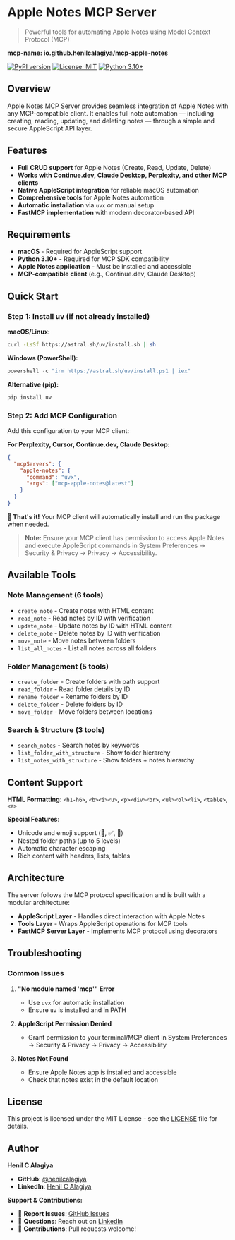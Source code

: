 # Apple Notes MCP Server

> Powerful tools for automating Apple Notes using Model Context Protocol (MCP)

**mcp-name: io.github.henilcalagiya/mcp-apple-notes**

[![PyPI version](https://badge.fury.io/py/mcp-apple-notes.svg)](https://pypi.org/project/mcp-apple-notes/)
[![License: MIT](https://img.shields.io/badge/License-MIT-yellow.svg)](https://opensource.org/licenses/MIT)
[![Python 3.10+](https://img.shields.io/badge/python-3.10+-blue.svg)](https://www.python.org/downloads/)

## Overview

Apple Notes MCP Server provides seamless integration of Apple Notes with any MCP-compatible client. It enables full note automation — including creating, reading, updating, and deleting notes — through a simple and secure AppleScript API layer.

## Features

* **Full CRUD support** for Apple Notes (Create, Read, Update, Delete)
* **Works with Continue.dev, Claude Desktop, Perplexity, and other MCP clients**
* **Native AppleScript integration** for reliable macOS automation
* **Comprehensive tools** for Apple Notes automation
* **Automatic installation** via `uvx` or manual setup
* **FastMCP implementation** with modern decorator-based API

## Requirements

* **macOS** - Required for AppleScript support
* **Python 3.10+** - Required for MCP SDK compatibility
* **Apple Notes application** - Must be installed and accessible
* **MCP-compatible client** (e.g., Continue.dev, Claude Desktop)

## Quick Start

### Step 1: Install uv (if not already installed)

**macOS/Linux:**
```bash
curl -LsSf https://astral.sh/uv/install.sh | sh
```

**Windows (PowerShell):**
```powershell
powershell -c "irm https://astral.sh/uv/install.ps1 | iex"
```

**Alternative (pip):**
```bash
pip install uv
```

### Step 2: Add MCP Configuration

Add this configuration to your MCP client:

**For Perplexity, Cursor, Continue.dev, Claude Desktop:**
```json
{
  "mcpServers": {
    "apple-notes": {
      "command": "uvx",
      "args": ["mcp-apple-notes@latest"]
    }
  }
}
```

**🎉 That's it!** Your MCP client will automatically install and run the package when needed.

> **Note:** Ensure your MCP client has permission to access Apple Notes and execute AppleScript commands in System Preferences → Security & Privacy → Privacy → Accessibility.

## Available Tools

### **Note Management (6 tools)**
- `create_note` - Create notes with HTML content
- `read_note` - Read notes by ID with verification
- `update_note` - Update notes by ID with HTML content
- `delete_note` - Delete notes by ID with verification
- `move_note` - Move notes between folders
- `list_all_notes` - List all notes across all folders

### **Folder Management (5 tools)**
- `create_folder` - Create folders with path support
- `read_folder` - Read folder details by ID
- `rename_folder` - Rename folders by ID
- `delete_folder` - Delete folders by ID
- `move_folder` - Move folders between locations

### **Search & Structure (3 tools)**
- `search_notes` - Search notes by keywords
- `list_folder_with_structure` - Show folder hierarchy
- `list_notes_with_structure` - Show folders + notes hierarchy



## Content Support

**HTML Formatting**: `<h1-h6>`, `<b><i><u>`, `<p><div><br>`, `<ul><ol><li>`, `<table>`, `<a>`

**Special Features**:
- Unicode and emoji support (🚀, ✅, 📝)
- Nested folder paths (up to 5 levels)
- Automatic character escaping
- Rich content with headers, lists, tables

## Architecture

The server follows the MCP protocol specification and is built with a modular architecture:

- **AppleScript Layer** - Handles direct interaction with Apple Notes
- **Tools Layer** - Wraps AppleScript operations for MCP tools
- **FastMCP Server Layer** - Implements MCP protocol using decorators

## Troubleshooting

### Common Issues

1. **"No module named 'mcp'" Error**
   - Use `uvx` for automatic installation
   - Ensure `uv` is installed and in PATH

2. **AppleScript Permission Denied**
   - Grant permission to your terminal/MCP client in System Preferences → Security & Privacy → Privacy → Accessibility

3. **Notes Not Found**
   - Ensure Apple Notes app is installed and accessible
   - Check that notes exist in the default location

## License

This project is licensed under the MIT License - see the [LICENSE](LICENSE) file for details.

## Author

**Henil C Alagiya**

* **GitHub**: [@henilcalagiya](https://github.com/henilcalagiya)
* **LinkedIn**: [Henil C Alagiya](https://linkedin.com/in/henilcalagiya)

**Support & Contributions:**

* 🐛 **Report Issues**: [GitHub Issues](https://github.com/henilcalagiya/mcp-apple-notes/issues)
* 💬 **Questions**: Reach out on [LinkedIn](https://linkedin.com/in/henilcalagiya)
* 🤝 **Contributions**: Pull requests welcome!

